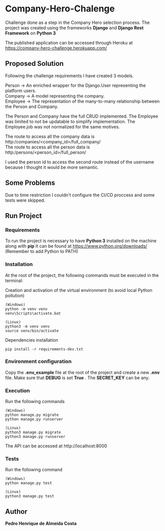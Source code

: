 # Company-Hero-Chalenge

Challenge done as a step in the Company Hero selection process. The project was created using the frameworks
**Django** and **Django Rest Framework** on **Python 3**

The published application can be accessed through Heroku at https://company-hero-challenge.herokuapp.com/

## Proposed Solution

Following the challenge requirements I have created 3 models.

Person -> An enriched wrapper for the Django.User representing the platform users.  
Company -> A model representing the company.  
Employee -> The representation of the many-to-many relationship between the Person and Company.

The Person and Company have the full CRUD implemented. The Employee was limited to not be updatable to simplify implementation.
The Employee.job was not normalized for the same motives.

The route to access all the company data is http:<host>/companies/<company_id>/full_company/  
The route to access all the person data is http:<host>/persons/<person_id>/full_person/  

I used the person id to access the second route instead of the username because I thought it would be more semantic.

## Some Problems

Due to time restriction I couldn't configure the CI/CD proccess and some tests were skipped.

## Run Project
### Requirements

To run the project is necessary to have **Python 3** installed on the machine along with **pip**
It can be found at https://www.python.org/downloads/
(Remember to add Python to PATH)

### Installation

At the root of the project, the following commands must be executed in the terminal:

Creation and activation of the virtual environment (to avoid local Python pollution)

```
(Windows)
python -m venv venv 
venv\Scripts\activate.bat

(Linux)
python3 -m venv venv 
source venv/bin/activate
```

Dependencies installation

```
pip install -r requirements-dev.txt
```

### Environment configuration

Copy the **.env_example** file at the root of the project and create a new **.env** file.
Make sure that **DEBUG** is set **True** . The **SECRET_KEY** can be any.   

### Execution

Run the following commands

```
(Windows)
python manage.py migrate
python manage.py runserver

(Linux)
python3 manage.py migrate
python3 manage.py runserver
```
The API can be accessed at 
http://localhost:8000

### Tests

Run the following command

```
(Windows)
python manage.py test

(Linux)
python3 manage.py test
```

## Author

**Pedro Henrique de Almeida Costa**
